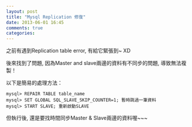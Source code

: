 ```yaml
---
layout: post
title: "Mysql Replication 修復"
date: 2013-06-01 16:45
comments: true
categories: 
---
```

之前有遇到Replication table error, 有給它緊張到~ XD 

後來找到了問題, 因為Master and slave兩邊的資料有不同步的問題, 導致無法複製！

以下是簡易的處理方法：

    mysql> REPAIR TABLE table_name
    mysql> SET GLOBAL SQL_SLAVE_SKIP_COUNTER=1; 暫時跳過一筆資料
    mysql> START SLAVE; 重新啟動SLAVE

但執行後, 還是要找時間同步Master & Slave兩邊的資料喔~~~

